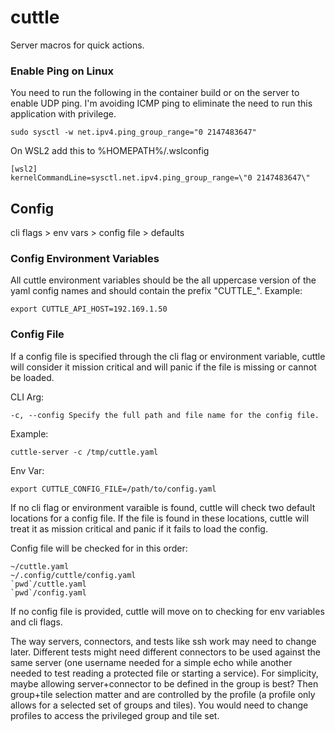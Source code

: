 # cuttle
Server macros for quick actions.

### Enable Ping on Linux
You need to run the following in the container build or on the server to enable UDP ping. I'm avoiding ICMP ping to eliminate the need to run this application with privilege.

```
sudo sysctl -w net.ipv4.ping_group_range="0 2147483647"
```

On WSL2 add this to %HOMEPATH%/.wslconfig
```
[wsl2]
kernelCommandLine=sysctl.net.ipv4.ping_group_range=\"0 2147483647\"
```
## Config
cli flags > env vars > config file > defaults

### Config Environment Variables
All cuttle environment variables should be the all uppercase version of the yaml config names and should contain the prefix "CUTTLE_".
Example:
```
export CUTTLE_API_HOST=192.169.1.50
```

### Config File
If a config file is specified through the cli flag or environment variable, cuttle will consider it mission critical and will panic if the file is missing or cannot be loaded.

CLI Arg:
```
-c, --config Specify the full path and file name for the config file.
```
Example:
```
cuttle-server -c /tmp/cuttle.yaml
```

Env Var:
```
export CUTTLE_CONFIG_FILE=/path/to/config.yaml
```

If no cli flag or environment varaible is found, cuttle will check two default locations for a config file. If the file is found in these locations, cuttle will treat it as mission critical and panic if it fails to load the config.

Config file will be checked for in this order:
```
~/cuttle.yaml
~/.config/cuttle/config.yaml
`pwd`/cuttle.yaml
`pwd`/config.yaml
```

If no config file is provided, cuttle will move on to checking for env variables and cli flags.

The way servers, connectors, and tests like ssh work may need to change later. Different tests might need different connectors to be used against the same server (one username needed for a simple echo while another needed to test reading a protected file or starting a service). For simplicity, maybe allowing server+connector to be defined in the group is best? Then group+tile selection matter and are controlled by the profile (a profile only allows for a selected set of groups and tiles). You would need to change profiles to access the privileged group and tile set.